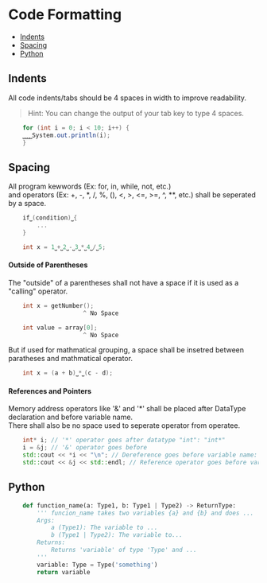 # Code Formatting
- [Indents](#indents)
- [Spacing](#spacing)
- [Python](#python)
  
## Indents
All code indents/tabs should be 4 spaces in width to improve readability.
 > Hint: You can change the output of your tab key to type 4 spaces.
```java
	for (int i = 0; i < 10; i++) {
	⎵⎵⎵⎵System.out.println(i);
	}
```

## Spacing
All program kewwords (Ex: for, in, while, not, etc.) \
and operators (Ex: +, -, *, /, %, (), <, >, <=, >=, ^, **, etc.) shall be seperated \
by a space.
```cpp
	if⎵(condition)⎵{
	    ...
	}
```
```cpp
	int x = 1⎵+⎵2⎵-⎵3⎵*⎵4⎵/⎵5;
```

#### Outside of Parentheses
The "outside" of a parentheses shall not have a space if it is used as a "calling" operator.
```cpp
	int x = getNumber();
	                 ^ No Space
```
```cpp
	int value = array[0];
	                 ^ No Space
```
But if used for mathmatical grouping, a space shall be insetred between paratheses and mathmatical operator.
```cpp
	int x = (a + b)⎵*⎵(c - d);
```

#### References and Pointers
Memory address operators like '&' and '*' shall be placed after DataType declaration and before variable name. \
There shall also be no space used to seperate operator from operatee.
```cpp
	int* i; // '*' operator goes after datatype "int": "int*"
	i = &j; // '&' operator goes before 
	std::cout << *i << "\n"; // Dereference goes before variable name: "*i"
	std::cout << &j << std::endl; // Reference operator goes before variable name: "&j"
```

## Python
```python
	def function_name(a: Type1, b: Type1 | Type2) -> ReturnType:
	    ''' funcion_name takes two variables {a} and {b} and does ...
	    Args:
	        a (Type1): The variable to ...
	        b (Type1 | Type2): The variable to...
	    Returns:
	        Returns 'variable' of type 'Type' and ...
	    '''
	    variable: Type = Type('something')
	    return variable
```
